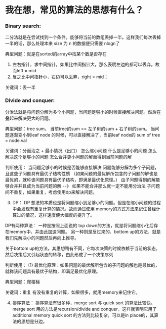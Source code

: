 
# 我在想，常见的算法的思想有什么？

### Binary search:
二分法就是在尝试找到一个条件，能够将当前的数组丢掉一半。这样我们每次丢掉一半的话，那么处理本来
size 为 n 的数据便只需要 nlogn了

典型问题：就是在sorted的array中找某个数是否存在
1.  左右指针，求中间指针，如果比中间指针大，那么表明左边的都可以丢弃。故而left = mid
2.  反之比中间指针小，右边可以丢弃，right = mid；

关键词：丢一半

### Divide and conquer:
分治法就是将问题分解为多个小问题，当问题足够小的时候直接解决问题。然后在叠起来解决更大的问题。

典型问题：tree sum，
    当前tree的sum == 左子树的sum + 右子树的sum。
    当问题逐渐变小到leaf node 的时候，可以直接解决了，当前leaf node的 sum of tree = node.val

关键词：分而治之 + 最小情况（出口）
    怎么缩小问题
    什么是足够小的问题
    怎么解决这个足够小的问题
    怎么合并更小问题的解而得到当前问题的解

判断使用：
    当问题足够小的时候是否能够直接解决
    问题能够分解为多个子问题，且这些子问题具有最优子结构性质 （如果问题的最优解所包含的子问题的解也是最优的，就称该问题具有最优子结构，即满足最优化原理。）
    由子问题得到的解能够合并并且成为当前问题的解 --》 如果不能合并那么就一定不能用分治法
    子问题间不重复，如果重复，考虑使用dp来解决问题。
    

3. DP：
DP 想法的本质也是将问题缩小到足够小的问题。但是在缩小问题的过程中会发现有重复计算的情况。故而通过使用
memory的方式方法来记住曾经计算过的情况，这样速度便大幅度的提升了。

DP有两种算法：
    一种是按照上面说的 top down的方法，就是将问题缩小化后存在memory中，并由此加速问题。
    另一种则是反过来的，bottom up的方法，就是我们先解决小的问题然后再向上推导。
    
关于bottom up的方法，其思想稍有不同，它每次决策的时候依赖于当前的状态，然后决策后又引起状态的转移，由此形成了一个决策序列

判断使用：
     (1) 最优化原理：如果问题的最优解所包含的子问题的解也是最优的，就称该问题具有最优子结构，即满足最优化原理。

典型问题：爬楼梯

关键词：重复
    有没有重复的计算，如果很多，就用memory来记住它。

4. 排序算法：
排序算法有很多种，merge sort 与 quick sort 的算法比较快。
merge sort 用的方法是recursion/divide and conquer，这样就表明它用了additional memory
quick sort 的方法则比较复杂，可以是in place的，其算法的思想是分边，

